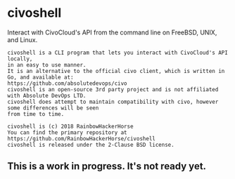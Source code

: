 # civoshell
Interact with CivoCloud's API from the command line on FreeBSD, UNIX, and Linux.
```
civoshell is a CLI program that lets you interact with CivoCloud's API locally,
in an easy to use manner.
It is an alternative to the official civo client, which is written in Go, and available at:
https://github.com/absolutedevops/civo
civoshell is an open-source 3rd party project and is not affiliated with Absolute DevOps LTD.
civoshell does attempt to maintain compatibility with civo, however some differences will be seen 
from time to time. 

civoshell is (c) 2018 RainbowHackerHorse
You can find the primary repository at https://github.com/RainbowHackerHorse/civoshell
civoshell is released under the 2-Clause BSD license.
```
## This is a work in progress. It's not ready yet.
